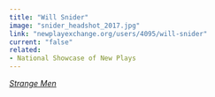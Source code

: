 ```yaml
---
title: "Will Snider"
image: "snider_headshot_2017.jpg"
link: "newplayexchange.org/users/4095/will-snider"
current: "false"
related:
- National Showcase of New Plays
---
```


<a href="https://newplayexchange.org/plays/56833/strange-men" rel="nofollow">*Strange Men*</a>

